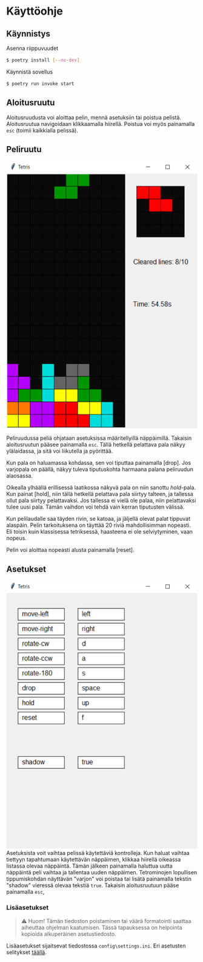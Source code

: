 # Käyttöohje

## Käynnistys

Asenna riippuvuudet
```bash
$ poetry install [--no-dev]
```

Käynnistä sovellus
```bash
$ poetry run invoke start
```

## Aloitusruutu

Aloitusruudusta voi aloittaa pelin, mennä asetuksiin tai poistua pelistä. Aloitusruutua navigoidaan klikkaamalla hiirellä. Poistua voi myös painamalla `esc` (toimii kaikkialla pelissä).

## Peliruutu

![Peliruutu](./images/Game.png)

Peliruudussa peliä ohjataan asetuksissa määritellyillä näppäimillä. Takaisin aloitusruutun pääsee painamalla `esc`. Tällä hetkellä pelattava pala näkyy ylälaidassa, ja sitä voi liikutella ja pyörittää. 

Kun pala on haluamassa kohdassa, sen voi tiputtaa painamalla [drop]. Jos varjopala on päällä, näkyy tuleva tiputuskohta harmaana palana peliruudun alaosassa.

Oikealla ylhäällä erillisessä laatikossa näkyvä pala on niin sanottu *hold*-pala. Kun painat [hold], niin tällä hetkellä pelattava pala siirtyy talteen, ja tallessa ollut pala siirtyy pelattavaksi. Jos tallessa ei vielä ole palaa, niin pelattavaksi tulee uusi pala. Tämän vaihdon voi tehdä vain kerran tiputusten välissä.

Kun pelilaudalle saa täyden rivin, se katoaa, ja jäljellä olevat palat tippuvat alaspäin. Pelin tarkoituksena on täyttää 20 riviä mahdollisimman nopeasti. Eli toisin kuin klassisessa tetriksessä, haasteena ei ole selviytyminen, vaan nopeus.

Pelin voi aloittaa nopeasti alusta painamalla [reset].

## Asetukset

![Settings](./images/Settings.png)
Asetuksista voit vaihtaa pelissä käytettäviä kontrolleja. Kun haluat vaihtaa tiettyyn tapahtumaan käytettävän näppäimen, klikkaa hiirellä oikeassa listassa olevaa näppäintä. Tämän jälkeen painamalla haluttua uutta näppäintä peli vaihtaa ja tallentaa uuden näppäimen. Tetrominojen lopullisen tippumiskohdan näyttävän "varjon" voi poistaa tai lisätä painamalla tekstin "shadow" vieressä olevaa tekstiä `true`. Takaisin aloitusruutuun pääse painamalla `esc`,

### Lisäasetukset

> ⚠ Huom! Tämän tiedoston poistaminen tai väärä formatointi saattaa aiheuttaa ohjelman kaatumisen. Tässä tapauksessa on helpointa kopioida alkuperäinen asetustiedosto.

Lisäasetukset sijaitsevat tiedostossa `config\settings.ini`.
Eri asetusten selitykset [täällä](https://github.com/ossi-hy/ot-harjoitustyo/blob/master/config/README.md).